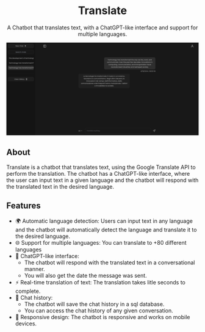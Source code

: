 <h1 align="center">Translate</h1>
<p align="center">
A Chatbot that translates text, with a ChatGPT-like interface and support for multiple languages.
</p>

![demo](docs/demo.png)

## About

Translate is a chatbot that translates text, using the Google Translate API to perform the translation. The chatbot has a ChatGPT-like interface, where the user can input text in a given language and the chatbot will respond with the translated text in the desired language.

## Features

- 🌍 Automatic language detection: Users can input text in any language and the chatbot will automatically detect the language and translate it to the desired language.
- 🌐 Support for multiple languages: You can translate to +80 different languages
- 🤖 ChatGPT-like interface:
  - The chatbot will respond with the translated text in a conversational manner.
  - You will also get the date the message was sent.
- ⚡ Real-time translation of text: The translation takes litle seconds to complete.
- 📜 Chat history:
  - The chatbot will save the chat history in a sql database.
  - You can access the chat history of any given conversation.
- 📱 Responsive design: The chatbot is responsive and works on mobile devices.
